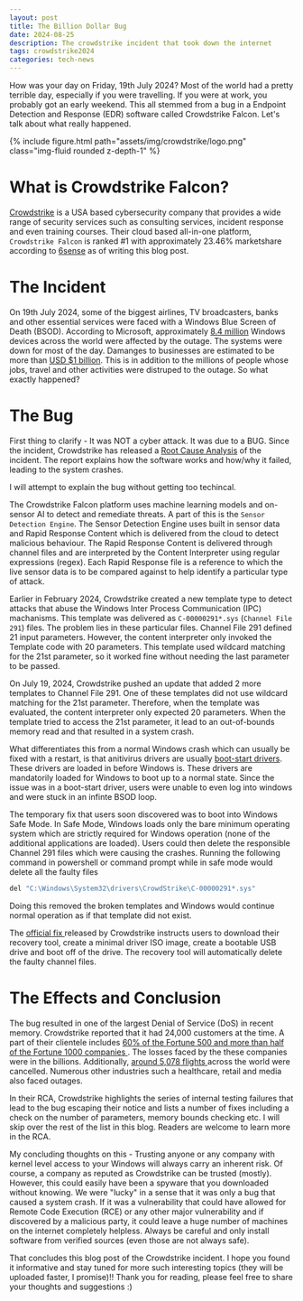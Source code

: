```yaml
---
layout: post
title: The Billion Dollar Bug
date: 2024-08-25 
description: The crowdstrike incident that took down the internet
tags: crowdstrike2024
categories: tech-news
---
```


How was your day on Friday, 19th July 2024? Most of the world had a pretty terrible day, especially if you were travelling. If you were at work, you probably got an early weekend. This all stemmed from a bug in a Endpoint Detection and Response (EDR) software called Crowdstrike Falcon. Let's talk about what really happened.

<div class="row mt-3">
    <div class="col-sm mt-3 mt-md-0 col-lg-12">
        {% include figure.html path="assets/img/crowdstrike/logo.png" class="img-fluid rounded z-depth-1" %}
    </div>
</div>

# What is Crowdstrike Falcon?

<a href="https://www.crowdstrike.com/en-us/">Crowdstrike</a> is a USA based cybersecurity company that provides a wide range of security services such as consulting services, incident response and even training courses. Their cloud based all-in-one platform, `Crowdstrike Falcon` is ranked #1 with approximately 23.46% marketshare according to <a href="https://6sense.com/tech/endpoint-protection/crowdstrike-market-share">6sense</a> as of writing this blog post.

# The Incident

On 19th July 2024, some of the biggest airlines, TV broadcasters, banks and other essential services were faced with a Windows Blue Screen of Death (BSOD). According to Microsoft, approximately <a href="https://www.eccouncil.org/cybersecurity-exchange/incident-handling/crowdstrike-incident/">8.4 million</a> Windows devices across the world were affected by the outage. The systems were down for most of the day. Damanges to businesses are estimated to be more than <a href="https://www.cnn.com/2024/07/21/business/crowdstrike-outage-cost/index.html"> USD $1 billion</a>. This is in addition to the millions of people whose jobs, travel and other activities were distruped to the outage. So what exactly happened?

# The Bug
First thing to clarify - It was NOT a cyber attack. It was due to a BUG. Since the incident, Crowdstrike has released a <a href="https://www.crowdstrike.com/wp-content/uploads/2024/08/Channel-File-291-Incident-Root-Cause-Analysis-08.06.2024.pdf">Root Cause Analysis</a> of the incident. The report explains how the software works and how/why it failed, leading to the system crashes.

I will attempt to explain the bug without getting too techincal.

The Crowdstrike Falcon platform uses machine learning models and on-sensor AI to detect and remediate threats. A part of this is the `Sensor Detection Engine`. The Sensor Detection Engine uses built in sensor data and Rapid Response Content which is delivered from the cloud to detect malicious behaviour. The Rapid Response Content is delivered through channel files and are interpreted by the Content Interpreter using regular expressions (regex). Each Rapid Response file is a reference to which the live sensor data is to be compared against to help identify a particular type of attack.

Earlier in February 2024, Crowdstrike created a new template type to detect attacks that abuse the Windows Inter Process Communication (IPC) machanisms. This template was delivered as `C-00000291*.sys` (`Channel File 291`) files. The problem lies in these particular files. Channel File 291 defined 21 input parameters. However, the content interpreter only invoked the Template code with 20 parameters. This template used wildcard matching for the 21st parameter, so it worked fine without needing the last parameter to be passed.

On July 19, 2024, Crowdstrike pushed an update that added 2 more templates to Channel File 291. One of these templates did not use wildcard matching for the 21st parameter. Therefore, when the template was evaluated, the content interpreter only expected 20 parameters. When the template tried to access the 21st parameter, it lead to an out-of-bounds memory read and that resulted in a system crash. 

What differentiates this from a normal Windows crash which can usually be fixed with a restart, is that anitivirus drivers are usually <a href="https://learn.microsoft.com/en-us/windows-hardware/drivers/install/installing-a-boot-start-driver">boot-start drivers</a>. These drivers are loaded in before Windows is. These drivers are mandatorily loaded for Windows to boot up to a normal state. Since the issue was in a boot-start driver, users were unable to even log into windows and were stuck in an infinte BSOD loop.

The temporary fix that users soon discovered  was to boot into Windows Safe Mode. In Safe Mode, Windows loads only the bare minimum operating system which are strictly required for Windows operation (none of the additional applications are loaded). Users could then delete the responsible Channel 291 files which were causing the crashes. Running the following command in powershell or command prompt while in safe mode would delete all the faulty files
```bash
del "C:\Windows\System32\drivers\CrowdStrike\C-00000291*.sys"
```
Doing this removed the broken templates and Windows would continue normal operation as if that template did not exist.

The <a href="https://www.crowdstrike.com/wp-content/uploads/2024/07/Building-CrowdStrike-Bootable-Recovery-Images-2.pdf">official fix </a>released by Crowdstrike instructs users to download their recovery tool, create a minimal driver ISO image, create a bootable USB drive and boot off of the drive. The recovery tool will automatically delete the faulty channel files.

# The Effects and Conclusion

The bug resulted in one of the largest Denial of Service (DoS) in recent memory. Crowdstrike reported that it had 24,000 customers at the time. A part of their clientele includes <a href="https://techcrunch.com/2024/07/19/faulty-crowdstrike-update-causes-major-global-it-outage-taking-out-banks-airlines-and-businesses-globally/">60% of the Fortune 500 and more than half of the Fortune 1000 companies </a>. The losses faced by the these companies were in the billions. Additionally, <a href="https://www.bbc.com/news/live/cnk4jdwp49et">around 5,078 flights </a>across the world were cancelled. Numerous other industries such a healthcare, retail and media also faced outages.

In their RCA, Crowdstrike highlights the series of internal testing failures that lead to the bug escaping their notice and lists a number of fixes including a check on the number of parameters, memory bounds checking etc. I will skip over the rest of the list in this blog. Readers are welcome to learn more in the RCA. 

My concluding thoughts on this - Trusting anyone or any company with kernel level access to your Windows will always carry an inherent risk. Of course, a company as reputed as Crowdstrike can be trusted (mostly). However, this could easily have been a spyware that you downloaded without knowing. We were "lucky" in a sense that it was only a bug that caused a system crash. If it was a vulnerability that could have allowed for Remote Code Execution (RCE) or any other major vulnerability and if discovered by a malicious party, it could leave a huge number of machines on the internet completely helpless. Always be careful and only install software from verified sources (even those are not always safe).

That concludes this blog post of the Crowdstrike incident. I hope you found it informative and stay tuned for more such interesting topics (they will be uploaded faster, I promise)!! Thank you for reading, please feel free to share your thoughts and suggestions :)